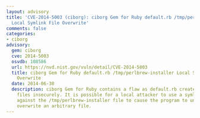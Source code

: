 ```yaml
---
layout: advisory
title: 'CVE-2014-5003 (ciborg): ciborg Gem for Ruby default.rb /tmp/perlbrew-installer
  Local Symlink File Overwrite'
comments: false
categories:
- ciborg
advisory:
  gem: ciborg
  cve: 2014-5003
  osvdb: 108586
  url: https://nvd.nist.gov/vuln/detail/CVE-2014-5003
  title: ciborg Gem for Ruby default.rb /tmp/perlbrew-installer Local Symlink File
    Overwrite
  date: 2014-06-30
  description: ciborg Gem for Ruby contains a flaw as default.rb creates temporary
    files insecurely. It is possible for a local attacker to use a symlink attack
    against the /tmp/perlbrew-installer file to cause the program to unexpectedly
    overwrite an arbitrary file.
---
```

